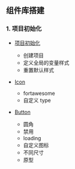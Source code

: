 ## 组件库搭建

<div class="learning-path">

### 1. 项目初始化

- [项目初始化](01-项目初始化)
  - 创建项目
  - 定义全局的变量样式
  - 重置默认样式

- [Icon](02-icon)
  - fortawesome
  - 自定义 type 

- [Button](03-button)
  - 圆角
  - 禁用
  - loading
  - 自定义图标
  - 不同尺寸
  - 原型
</div>

